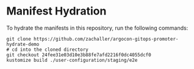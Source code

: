 # Manifest Hydration

To hydrate the manifests in this repository, run the following commands:

```shell
git clone https://github.com/zachaller/argocon-gitops-promoter-hydrate-demo
# cd into the cloned directory
git checkout 24fee31e03d10e3b88fe7afd2216f0dc4055dcf0
kustomize build ./user-configuration/staging/e2e
```
